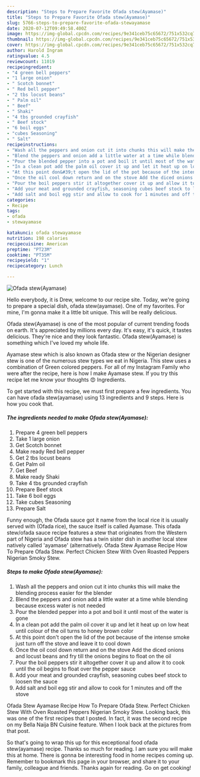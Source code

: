 ```yaml
---
description: "Steps to Prepare Favorite Ofada stew(Ayamase)"
title: "Steps to Prepare Favorite Ofada stew(Ayamase)"
slug: 5766-steps-to-prepare-favorite-ofada-stewayamase
date: 2020-07-12T09:49:58.400Z
image: https://img-global.cpcdn.com/recipes/9e341ceb75c65672/751x532cq70/ofada-stewayamase-recipe-main-photo.jpg
thumbnail: https://img-global.cpcdn.com/recipes/9e341ceb75c65672/751x532cq70/ofada-stewayamase-recipe-main-photo.jpg
cover: https://img-global.cpcdn.com/recipes/9e341ceb75c65672/751x532cq70/ofada-stewayamase-recipe-main-photo.jpg
author: Harold Ingram
ratingvalue: 4.5
reviewcount: 11019
recipeingredient:
- "4 green bell peppers"
- "1 large onion"
- " Scotch bonnet"
- " Red bell pepper"
- "2 tbs locust beans"
- " Palm oil"
- " Beef"
- " Shaki"
- "4 tbs grounded crayfish"
- " Beef stock"
- "6 boil eggs"
- "cubes Seasoning"
- " Salt"
recipeinstructions:
- "Wash all the peppers and onion cut it into chunks this will make the blending process easier for the blender"
- "Blend the peppers and onion add a little water at a time while blending because excess water is not needed"
- "Pour the blended pepper into a pot and boil it until most of the water is gone"
- "In a clean pot add the palm oil cover it up and let it heat up on low heat until colour of the oil turns to honey brown color"
- "At this point don&#39;t open the lid of the pot because of the intense smoke just turn off the stove and leave it to cool down"
- "Once the oil cool down return and on the stove Add the diced onions and locust beans and fry till the onions begins to float on the oil"
- "Pour the boil peppers stir it altogether cover it up and allow it to cook until the oil begins to float over the pepper sauce"
- "Add your meat and grounded crayfish, seasoning cubes beef stock to loosen the sauce"
- "Add salt and boil egg stir and allow to cook for 1 minutes and off the stove"
categories:
- Recipe
tags:
- ofada
- stewayamase

katakunci: ofada stewayamase 
nutrition: 198 calories
recipecuisine: American
preptime: "PT23M"
cooktime: "PT35M"
recipeyield: "1"
recipecategory: Lunch

---
```



![Ofada stew(Ayamase)](https://img-global.cpcdn.com/recipes/9e341ceb75c65672/751x532cq70/ofada-stewayamase-recipe-main-photo.jpg)

Hello everybody, it is Drew, welcome to our recipe site. Today, we're going to prepare a special dish, ofada stew(ayamase). One of my favorites. For mine, I'm gonna make it a little bit unique. This will be really delicious.

Ofada stew(Ayamase) is one of the most popular of current trending foods on earth. It's appreciated by millions every day. It's easy, it's quick, it tastes delicious. They're nice and they look fantastic. Ofada stew(Ayamase) is something which I've loved my whole life.

Ayamase stew which is also known as Ofada stew or the Nigerian designer stew is one of the numerous stew types we eat in Nigeria. This stew uses a combination of Green colored peppers. For all of my Instagram Family who were after the recipe, here is how I make Ayamase stew. If you try this recipe let me know your thoughts 😍 Ingredients.


To get started with this recipe, we must first prepare a few ingredients. You can have ofada stew(ayamase) using 13 ingredients and 9 steps. Here is how you cook that.

<!--inarticleads1-->

##### The ingredients needed to make Ofada stew(Ayamase):

1. Prepare 4 green bell peppers
1. Take 1 large onion
1. Get  Scotch bonnet
1. Make ready  Red bell pepper
1. Get 2 tbs locust beans
1. Get  Palm oil
1. Get  Beef
1. Make ready  Shaki
1. Take 4 tbs grounded crayfish
1. Prepare  Beef stock
1. Take 6 boil eggs
1. Take cubes Seasoning
1. Prepare  Salt


Funny enough, the Ofada sauce got it name from the local rice it is usually served with (Ofada rice), the sauce itself is called Ayamase. This ofada stew/ofada sauce recipe features a stew that originates from the Western part of Nigeria and Ofada stew has a twin sister dish in another local stew natively called &#39;ayamase&#39; (alternatively. Ofada Stew Ayamase Recipe How To Prepare Ofada Stew. Perfect Chicken Stew With Oven Roasted Peppers Nigerian Smoky Stew. 

<!--inarticleads2-->

##### Steps to make Ofada stew(Ayamase):

1. Wash all the peppers and onion cut it into chunks this will make the blending process easier for the blender
1. Blend the peppers and onion add a little water at a time while blending because excess water is not needed
1. Pour the blended pepper into a pot and boil it until most of the water is gone
1. In a clean pot add the palm oil cover it up and let it heat up on low heat until colour of the oil turns to honey brown color
1. At this point don&#39;t open the lid of the pot because of the intense smoke just turn off the stove and leave it to cool down
1. Once the oil cool down return and on the stove Add the diced onions and locust beans and fry till the onions begins to float on the oil
1. Pour the boil peppers stir it altogether cover it up and allow it to cook until the oil begins to float over the pepper sauce
1. Add your meat and grounded crayfish, seasoning cubes beef stock to loosen the sauce
1. Add salt and boil egg stir and allow to cook for 1 minutes and off the stove


Ofada Stew Ayamase Recipe How To Prepare Ofada Stew. Perfect Chicken Stew With Oven Roasted Peppers Nigerian Smoky Stew. Looking back, this was one of the first recipes that I posted. In fact, it was the second recipe on my Bella Naija BN Cuisine feature. When I look back at the pictures from that post. 

So that's going to wrap this up for this exceptional food ofada stew(ayamase) recipe. Thanks so much for reading. I am sure you will make this at home. There is gonna be interesting food in home recipes coming up. Remember to bookmark this page in your browser, and share it to your family, colleague and friends. Thanks again for reading. Go on get cooking!
